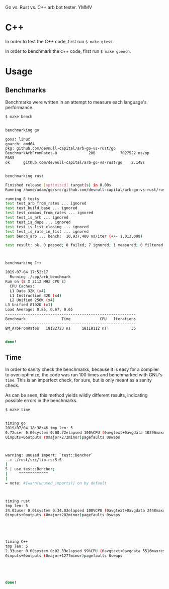 Go vs. Rust vs. C++ arb bot tester. YMMV

# C++
In order to test the C++ code, first run `$ make gtest`.

In order to benchmark the c++ code, first run `$ make gbench`.

# Usage
## Benchmarks
Benchmarks were written in an attempt to measure each language's performance.

```bash
$ make bench


benchmarking go

goos: linux
goarch: amd64
pkg: github.com/devnull-capital/arb-go-vs-rust/go
BenchmarkArbFromRates-8              200           7027522 ns/op
PASS
ok      github.com/devnull-capital/arb-go-vs-rust/go    2.148s


benchmarking rust

Finished release [optimized] target(s) in 0.00s
Running /home/adam/go/src/github.com/devnull-capital/arb-go-vs-rust/rust/target/release/deps/arb-4b39695590f51228

running 8 tests
test test_arb_from_rates ... ignored
test test_build_base ... ignored
test test_combos_from_rates ... ignored
test test_is_arb ... ignored
test test_is_dupe ... ignored
test test_is_list_closing ... ignored
test test_is_rate_in_list ... ignored
test bench_arb ... bench:  10,937,480 ns/iter (+/- 1,013,008)

test result: ok. 0 passed; 0 failed; 7 ignored; 1 measured; 0 filtered out



benchmarking C++

2019-07-04 17:52:17
  Running ./cpp/arb_benchmark
Run on (8 X 2112 MHz CPU s)
  CPU Caches:
  L1 Data 32K (x4)
  L1 Instruction 32K (x4)
  L2 Unified 256K (x4)
L3 Unified 8192K (x1)
Load Average: 0.85, 0.67, 0.65
----------------------------------------------------------
Benchmark                Time             CPU   Iterations
----------------------------------------------------------
BM_ArbFromRates   18122723 ns     18118112 ns           35


done!
```

## Time
In order to sanity check the benchmarks, because it is easy for a compiler to over-optimize, the code was run 100 times and benchmarked with GNU's `time`. This is an imperfect check, for sure, but is only meant as a sanity check.

As can be seen, this method yields wildly different results, indicating possible errors in the benchmarks.

```bash
$ make time


timing go
2019/07/04 18:38:46 tmp len: 5
0.72user 0.00system 0:00.72elapsed 100%CPU (0avgtext+0avgdata 10296maxresident)k
0inputs+0outputs (0major+272minor)pagefaults 0swaps



warning: unused import: `test::Bencher`
--> ./rust/src/lib.rs:5:5
|
5 | use test::Bencher;
|     ^^^^^^^^^^^^^
|
= note: #[warn(unused_imports)] on by default



timing rust
tmp len: 5
34.02user 0.01system 0:34.03elapsed 100%CPU (0avgtext+0avgdata 2448maxresident)k
0inputs+0outputs (0major+202minor)pagefaults 0swaps





timing C++
tmp len: 5
2.33user 0.00system 0:02.33elapsed 99%CPU (0avgtext+0avgdata 5516maxresident)k
0inputs+0outputs (0major+1277minor)pagefaults 0swaps





done!
```
